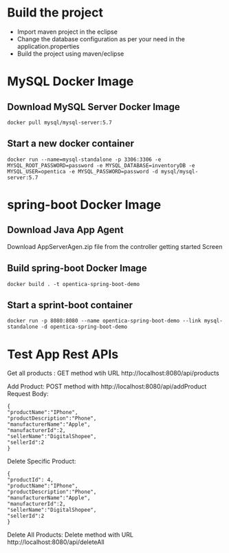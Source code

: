 # Build the project
- Import maven project in the eclipse
- Change the database configuration as per your need in the application.properties
- Build the project using maven/eclipse

# MySQL Docker Image

## Download MySQL Server Docker Image 
```
docker pull mysql/mysql-server:5.7
```

## Start a new docker container
```
docker run --name=mysql-standalone -p 3306:3306 -e MYSQL_ROOT_PASSWORD=password -e MYSQL_DATABASE=inventoryDB -e MYSQL_USER=opentica -e MYSQL_PASSWORD=password -d mysql/mysql-server:5.7
```
# spring-boot Docker Image

## Download Java App Agent
Download AppServerAgen.zip file from the controller getting started Screen 

## Build spring-boot Docker Image

```
docker build . -t opentica-spring-boot-demo
```

## Start a sprint-boot container 
```
docker run -p 8080:8080 --name opentica-spring-boot-demo --link mysql-standalone -d opentica-spring-boot-demo
```



# Test App Rest APIs

Get all products : GET method wtih URL http://localhost:8080/api/products

Add Product: POST method with http://localhost:8080/api/addProduct
Request Body:
```
{
"productName":"IPhone",
"productDescription":"Phone",
"manufacturerName":"Apple",
"manufacturerId":2,
"sellerName":"DigitalShopee",
"sellerId":2
}
```
Delete Specific Product:
```
{
"productId": 4,
"productName":"IPhone",
"productDescription":"Phone",
"manufacturerName":"Apple",
"manufacturerId":2,
"sellerName":"DigitalShopee",
"sellerId":2
}
```

Delete All Products: Delete method with URL http://localhost:8080/api/deleteAll
